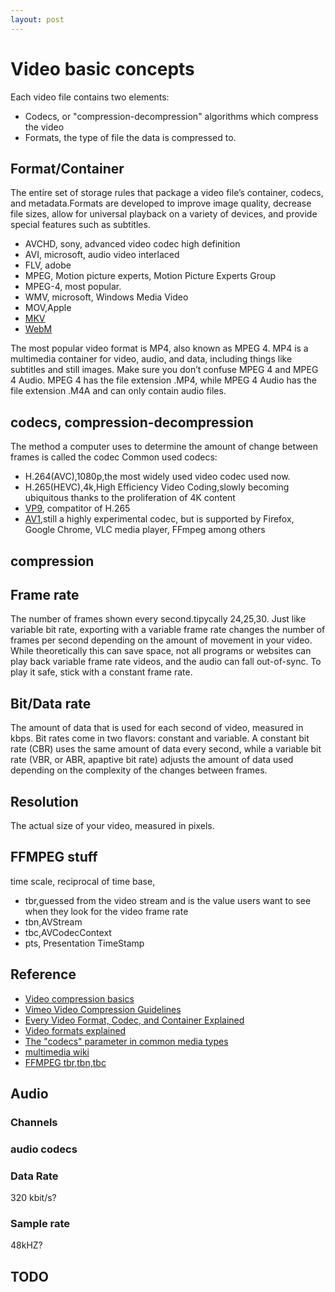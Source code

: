 ```yaml
---
layout: post
---
```


# Video basic concepts

Each video file contains two elements:

* Codecs, or "compression-decompression" algorithms which compress the video
* Formats, the type of file the data is compressed to.

## Format/Container

The entire set of storage rules that package a video file’s container, codecs, and metadata.Formats are developed to improve image quality, decrease file sizes, allow for universal playback on a variety of devices, and provide special features such as subtitles.

* AVCHD, sony, advanced video codec high definition
* AVI, microsoft, audio video interlaced
* FLV, adobe
* MPEG, Motion picture experts, Motion Picture Experts Group
* MPEG-4, most popular.
* WMV, microsoft, Windows Media Video
* MOV,Apple
* [MKV](https://www.makemkv.com/aboutmkv/)
* [WebM](https://www.webmproject.org/)

The most popular video format is MP4, also known as MPEG 4. MP4 is a multimedia container for video, audio, and data, including things like subtitles and still images. Make sure you don’t confuse MPEG 4 and MPEG 4 Audio. MPEG 4 has the file extension .MP4, while MPEG 4 Audio has the file extension .M4A and can only contain audio files.

## codecs, compression-decompression

The method a computer uses to determine the amount of change between frames is called the codec
Common used codecs:

* H.264(AVC),1080p,the most widely used video codec used now.
* H.265(HEVC),4k,High Efficiency Video Coding,slowly becoming ubiquitous thanks to the proliferation of 4K content
* [VP9](https://www.webmproject.org/vp9/), compatitor of H.265
* [AV1](https://aomedia.org/av1-features/get-started/),still a highly experimental codec, but is supported by Firefox, Google Chrome, VLC media player, FFmpeg among others

## compression

## Frame rate

The number of frames shown every second.tipycally 24,25,30.
Just like variable bit rate, exporting with a variable frame rate changes the number of frames per second depending on the amount of movement in your video. While theoretically this can save space, not all programs or websites can play back variable frame rate videos, and the audio can fall out-of-sync. To play it safe, stick with a constant frame rate.

## Bit/Data rate

The amount of data that is used for each second of video, measured in kbps.
Bit rates come in two flavors: constant and variable. A constant bit rate (CBR) uses the same amount of data every second, while a variable bit rate (VBR, or ABR, apaptive bit rate) adjusts the amount of data used depending on the complexity of the changes between frames.

## Resolution

The actual size of your video, measured in pixels.

## FFMPEG stuff

time scale, reciprocal of time base,

* tbr,guessed from the video stream and is the value users want to see when they look for the video frame rate
* tbn,AVStream
* tbc,AVCodecContext
* pts, Presentation TimeStamp

## Reference

* [Video compression basics](https://vimeo.com/blog/post/video-compression-basics/)
* [Vimeo Video Compression Guidelines](https://vimeo.com/help/compression)
* [Every Video Format, Codec, and Container Explained](https://medium.com/@api.video/every-video-format-codec-and-container-explained-c831f105c716)
* [Video formats explained](https://www.videomaker.com/article/c10/15362-video-formats-explained)
* [The "codecs" parameter in common media types](https://developer.mozilla.org/en-US/docs/Web/Media/Formats/codecs_parameter)
* [multimedia wiki](https://wiki.multimedia.cx/)
* [FFMPEG tbr,tbn,tbc](http://ffmpeg-users.933282.n4.nabble.com/What-does-the-output-of-ffmpeg-mean-tbr-tbn-tbc-etc-td941538.html)

## Audio

### Channels

### audio codecs

### Data Rate

320 kbit/s?

### Sample rate

48kHZ?

## TODO
